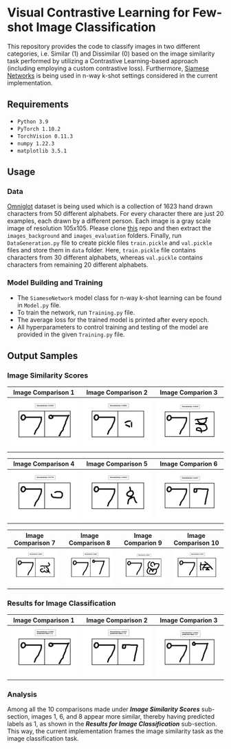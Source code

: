 # Visual Contrastive Learning for Few-shot Image Classification
This repository provides the code to classify images in two different categories, i.e. Similar (1) and Dissimilar (0) based on the image similarity task performed by utilizing a Contrastive Learning-based approach (including employing a custom contrastive loss). Furthermore, [Siamese Networks](https://www.cs.cmu.edu/~rsalakhu/papers/oneshot1.pdf) is being used in n-way k-shot settings considered in the current implementation.
## Requirements
- `Python 3.9`
- `PyTorch 1.10.2`
- `TorchVision 0.11.3`
- `numpy 1.22.3`
- `matplotlib 3.5.1`
## Usage
### Data
[Omniglot](https://github.com/brendenlake/omniglot/tree/master/python) dataset is being used which is a collection of 1623 hand drawn characters from 50 different alphabets. For every character there are just 20 examples, each drawn by a different person. Each image is a gray scale image of resolution 105x105. Please clone [this](https://github.com/brendenlake/omniglot/tree/master/python) repo and then extract the `images_background` and `images_evaluation` folders. Finally, run `DataGeneration.py` file to create pickle files `train.pickle` and `val.pickle` files and store them in `data` folder. Here, `train.pickle` file contains characters from 30 different alphabets, whereas `val.pickle` contains characters from remaining 20 different alphabets.
### Model Building and Training
- The `SiameseNetwork` model class for n-way k-shot learning can be found in `Model.py` file.
- To train the network, run `Training.py` file.
- The average loss for the trained model is printed after every epoch.
- All hyperparameters to control training and testing of the model are provided in the given `Training.py` file.
## Output Samples
### Image Similarity Scores
| Image Comparison 1        | Image Comparison 2           | Image Comparion 3           |
| ------------------------- |:----------------------------:|:---------------------------:|
| ![alt text](https://github.com/fork123aniket/Visual-Contrastive-Learning-for-Few-shot-Image-Classification/blob/main/Images/1.png) | ![alt text](https://github.com/fork123aniket/Visual-Contrastive-Learning-for-Few-shot-Image-Classification/blob/main/Images/2.png) | ![alt text](https://github.com/fork123aniket/Visual-Contrastive-Learning-for-Few-shot-Image-Classification/blob/main/Images/3.png) |

| Image Comparison 4        | Image Comparison 5           | Image Comparion 6           |
| ------------------------- |:----------------------------:|:---------------------------:|
| ![alt text](https://github.com/fork123aniket/Visual-Contrastive-Learning-for-Few-shot-Image-Classification/blob/main/Images/4.png) | ![alt text](https://github.com/fork123aniket/Visual-Contrastive-Learning-for-Few-shot-Image-Classification/blob/main/Images/5.png) | ![alt text](https://github.com/fork123aniket/Visual-Contrastive-Learning-for-Few-shot-Image-Classification/blob/main/Images/6.png) |

| Image Comparison 7        | Image Comparison 8           | Image Comparion 9           | Image Comparison 10           |
| ------------------------- |:----------------------------:|:------------------:|:-------------------:|
| ![alt text](https://github.com/fork123aniket/Visual-Contrastive-Learning-for-Few-shot-Image-Classification/blob/main/Images/7.png) | ![alt text](https://github.com/fork123aniket/Visual-Contrastive-Learning-for-Few-shot-Image-Classification/blob/main/Images/8.png) | ![alt text](https://github.com/fork123aniket/Visual-Contrastive-Learning-for-Few-shot-Image-Classification/blob/main/Images/9.png) | ![alt text](https://github.com/fork123aniket/Visual-Contrastive-Learning-for-Few-shot-Image-Classification/blob/main/Images/10.png) |
### Results for Image Classification
| Image Comparison 1        | Image Comparison 2           | Image Comparion 3  |
| ------------------------- |:----------------------------:|:------------------:|
| ![alt text](https://github.com/fork123aniket/Visual-Contrastive-Learning-for-Few-shot-Image-Classification/blob/main/Images/11.png) | ![alt text](https://github.com/fork123aniket/Visual-Contrastive-Learning-for-Few-shot-Image-Classification/blob/main/Images/12.png) | ![alt text](https://github.com/fork123aniket/Visual-Contrastive-Learning-for-Few-shot-Image-Classification/blob/main/Images/13.png) |
### Analysis
Among all the 10 comparisons made under ***Image Similarity Scores*** sub-section, images 1, 6, and 8 appear more similar, thereby having predicted labels as 1, as shown in the ***Results for Image Classification*** sub-section. This way, the current implementation frames the image similarity task as the image classification task.
